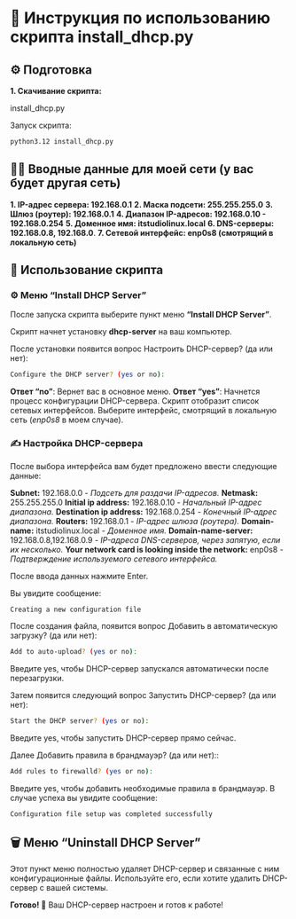 # 🚀 Инструкция по использованию скрипта install_dhcp.py
## ⚙️ Подготовка
**1. Скачивание скрипта:**

install_dhcp.py

Запуск скрипта:
```bash
python3.12 install_dhcp.py
```
## 👨‍💻 Вводные данные для моей сети (у вас будет другая сеть)
**1. IP-адрес сервера: 192.168.0.1**
**2. Маска подсети: 255.255.255.0**
**3. Шлюз (роутер): 192.168.0.1**
**4. Диапазон IP-адресов: 192.168.0.10 - 192.168.0.254** 
**5. Доменное имя: itstudiolinux.local** 
**6. DNS-серверы: 192.168.0.8, 192.168.0**.
**7. Сетевой интерфейс: enp0s8 (смотрящий в локальную сеть)**

## 📝 Использование скрипта
### ⚙️ Меню “Install DHCP Server”
После запуска скрипта выберите пункт меню **“Install DHCP Server”**.

Скрипт начнет установку **dhcp-server** на ваш компьютер.

После установки появится вопрос Настроить DHCP-сервер? (да или нет):
```bash
Configure the DHCP server? (yes or no):
``` 
**Ответ “no”**: Вернет вас в основное меню.
**Ответ “yes”**: Начнется процесс конфигурации DHCP-сервера.
Скрипт отобразит список сетевых интерфейсов. Выберите интерфейс, смотрящий в локальную сеть (*enp0s8* в моем случае).

### ✍️ Настройка DHCP-сервера
После выбора интерфейса вам будет предложено ввести следующие данные:

**Subnet:** 192.168.0.0 - *Подсеть для раздачи IP-адресов.*
**Netmask:** 255.255.255.0
**Initial ip address:** 192.168.0.10 - *Начальный IP-адрес диапазона.*
**Destination ip address:** 192.168.0.254 - *Конечный IP-адрес диапазона.*
**Routers:** 192.168.0.1 - *IP-адрес шлюза (роутера).*
**Domain-name:** itstudiolinux.local - *Доменное имя.*
**Domain-name-server:** 192.168.0.8,192.168.0.9 - *IP-адреса DNS-серверов, через запятую, если их несколько.*
**Your network card is looking inside the network:** enp0s8 - *Подтверждение используемого сетевого интерфейса.*

После ввода данных нажмите Enter.

Вы увидите сообщение:
```bash
Creating a new configuration file
```
После создания файла, появится вопрос Добавить в автоматическую загрузку? (да или нет):
```bash
Add to auto-upload? (yes or no):
```
Введите yes, чтобы DHCP-сервер запускался автоматически после перезагрузки.

Затем появится следующий вопрос Запустить DHCP-сервер? (да или нет):
```bash
Start the DHCP server? (yes or no):
```
Введите yes, чтобы запустить DHCP-сервер прямо сейчас.

Далее Добавить правила в брандмауэр? (да или нет)::
```bash
Add rules to firewalld? (yes or no):
```
Введите yes, чтобы добавить необходимые правила в брандмауэр.
В случае успеха вы увидите сообщение:
```bash
Сonfiguration file setup was completed successfully
```

## 🗑️ Меню “Uninstall DHCP Server”
Этот пункт меню полностью удаляет DHCP-сервер и связанные с ним конфигурационные файлы.
Используйте его, если хотите удалить DHCP-сервер с вашей системы.

**Готово! 🎉** Ваш DHCP-сервер настроен и готов к работе!